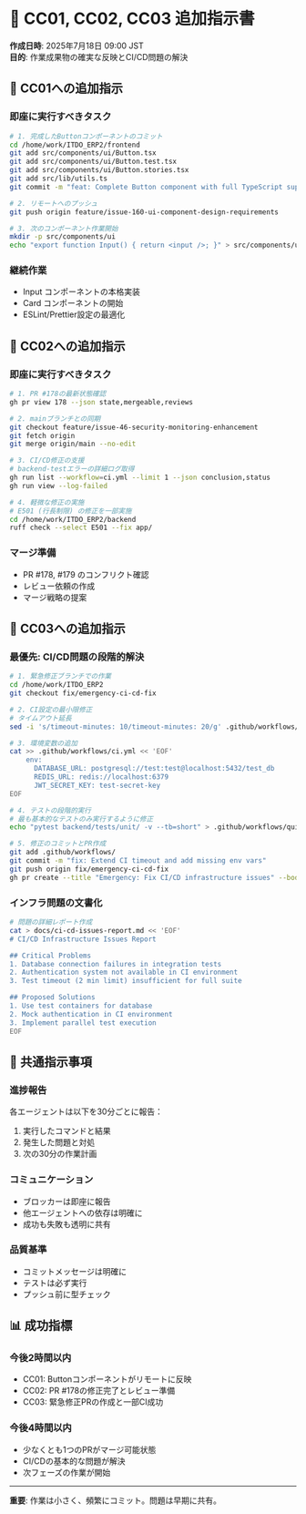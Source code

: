 # 🚀 CC01, CC02, CC03 追加指示書

**作成日時**: 2025年7月18日 09:00 JST  
**目的**: 作業成果物の確実な反映とCI/CD問題の解決

## 📍 CC01への追加指示

### 即座に実行すべきタスク

```bash
# 1. 完成したButtonコンポーネントのコミット
cd /home/work/ITDO_ERP2/frontend
git add src/components/ui/Button.tsx
git add src/components/ui/Button.test.tsx
git add src/components/ui/Button.stories.tsx
git add src/lib/utils.ts
git commit -m "feat: Complete Button component with full TypeScript support and 100% test coverage"

# 2. リモートへのプッシュ
git push origin feature/issue-160-ui-component-design-requirements

# 3. 次のコンポーネント作業開始
mkdir -p src/components/ui
echo "export function Input() { return <input />; }" > src/components/ui/Input.tsx
```

### 継続作業
- Input コンポーネントの本格実装
- Card コンポーネントの開始
- ESLint/Prettier設定の最適化

## 📍 CC02への追加指示

### 即座に実行すべきタスク

```bash
# 1. PR #178の最新状態確認
gh pr view 178 --json state,mergeable,reviews

# 2. mainブランチとの同期
git checkout feature/issue-46-security-monitoring-enhancement
git fetch origin
git merge origin/main --no-edit

# 3. CI/CD修正の支援
# backend-testエラーの詳細ログ取得
gh run list --workflow=ci.yml --limit 1 --json conclusion,status
gh run view --log-failed

# 4. 軽微な修正の実施
# E501 (行長制限) の修正を一部実施
cd /home/work/ITDO_ERP2/backend
ruff check --select E501 --fix app/
```

### マージ準備
- PR #178, #179 のコンフリクト確認
- レビュー依頼の作成
- マージ戦略の提案

## 📍 CC03への追加指示

### 最優先: CI/CD問題の段階的解決

```bash
# 1. 緊急修正ブランチでの作業
cd /home/work/ITDO_ERP2
git checkout fix/emergency-ci-cd-fix

# 2. CI設定の最小限修正
# タイムアウト延長
sed -i 's/timeout-minutes: 10/timeout-minutes: 20/g' .github/workflows/ci.yml

# 3. 環境変数の追加
cat >> .github/workflows/ci.yml << 'EOF'
    env:
      DATABASE_URL: postgresql://test:test@localhost:5432/test_db
      REDIS_URL: redis://localhost:6379
      JWT_SECRET_KEY: test-secret-key
EOF

# 4. テストの段階的実行
# 最も基本的なテストのみ実行するように修正
echo "pytest backend/tests/unit/ -v --tb=short" > .github/workflows/quick-test.yml

# 5. 修正のコミットとPR作成
git add .github/workflows/
git commit -m "fix: Extend CI timeout and add missing env vars"
git push origin fix/emergency-ci-cd-fix
gh pr create --title "Emergency: Fix CI/CD infrastructure issues" --body "Fixes timeout and environment issues blocking all PRs"
```

### インフラ問題の文書化
```bash
# 問題の詳細レポート作成
cat > docs/ci-cd-issues-report.md << 'EOF'
# CI/CD Infrastructure Issues Report

## Critical Problems
1. Database connection failures in integration tests
2. Authentication system not available in CI environment
3. Test timeout (2 min limit) insufficient for full suite

## Proposed Solutions
1. Use test containers for database
2. Mock authentication in CI environment
3. Implement parallel test execution
EOF
```

## 🎯 共通指示事項

### 進捗報告
各エージェントは以下を30分ごとに報告：
1. 実行したコマンドと結果
2. 発生した問題と対処
3. 次の30分の作業計画

### コミュニケーション
- ブロッカーは即座に報告
- 他エージェントへの依存は明確に
- 成功も失敗も透明に共有

### 品質基準
- コミットメッセージは明確に
- テストは必ず実行
- プッシュ前に型チェック

## 📊 成功指標

### 今後2時間以内
- CC01: Buttonコンポーネントがリモートに反映
- CC02: PR #178の修正完了とレビュー準備
- CC03: 緊急修正PRの作成と一部CI成功

### 今後4時間以内
- 少なくとも1つのPRがマージ可能状態
- CI/CDの基本的な問題が解決
- 次フェーズの作業が開始

---

**重要**: 作業は小さく、頻繁にコミット。問題は早期に共有。
